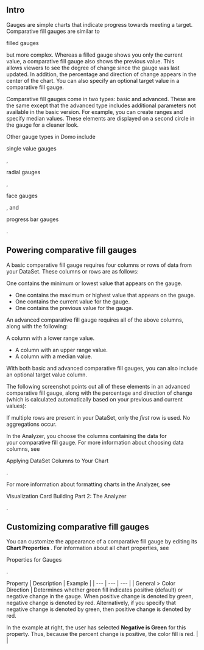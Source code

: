 

Intro
-------

Gauges are simple charts that indicate progress towards meeting a target. Comparative fill gauges are similar to

filled gauges

but more complex. Whereas a filled gauge shows you only the current value, a comparative fill gauge also shows the previous value. This allows viewers to see the degree of change since the gauge was last updated. In addition, the percentage and direction of change appears in the center of the chart. You can also specify an optional target value in a comparative fill gauge.


 Comparative fill gauges come in two types: basic and advanced. These are the same except that the advanced type includes additional parameters not available in the basic version. For example, you can create ranges and specify median values. These elements are displayed on a second circle in the gauge for a cleaner look.


 Other gauge types in Domo include

single value gauges

,

radial gauges

,

face gauges

, and

progress bar gauges

.


 Powering comparative fill gauges
----------------------------------

A basic comparative fill gauge requires four columns or rows of data from your DataSet. These columns or rows are as follows:

 One contains the minimum or lowest value that appears on the gauge.
* One contains the maximum or highest value that appears on the gauge.
* One contains the current value for the gauge.
* One contains the previous value for the gauge.

An advanced comparative fill gauge requires all of the above columns, along with the following:

 A column with a lower range value.
* A column with an upper range value.
* A column with a median value.

With both basic and advanced comparative fill gauges, you can also include an optional target value column.


 The following screenshot points out all of these elements in an advanced comparative fill gauge, along with the percentage and direction of change (which is calculated automatically based on your previous and current values):

If multiple rows are present in your DataSet, only the
 *first*
 row is used. No aggregations occur.


 In the Analyzer, you choose the columns containing the data for your comparative fill gauge. For more information about choosing data columns, see

Applying DataSet Columns to Your Chart

.


 For more information about formatting charts in the Analyzer, see

Visualization Card Building Part 2: The Analyzer

.


 Customizing comparative fill gauges
-------------------------------------

You can customize the appearance of a comparative fill gauge by editing its
 **Chart Properties**
 . For information about all chart properties, see

Properties for Gauges

.


 Property
  |
 Description
  |
 Example
  |
| --- | --- | --- |
|
 General > Color Direction
  |
 Determines whether green fill indicates positive (default) or negative change in the gauge. When positive change is denoted by green, negative change is denoted by red. Alternatively, if you specify that negative change is denoted by green, then positive change is denoted by red.


 In the example at right, the user has selected
 **Negative is Green**
 for this property. Thus, because the percent change is positive, the color fill is red.
  |  |


